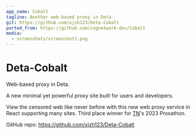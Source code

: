 ```yaml
---
app_name: Cobalt
tagline: Another web-based proxy in Deta
git: https://github.com/xjzh123/Deta-Cobalt
ported_from: https://github.com/cognetwork-dev/Cobalt
media:
  - screenshots/screenshot1.png
---
```


# Deta-Cobalt

Web-based proxy in Deta. 

A new minimal yet powerful proxy site built for users and developers.

View the censored web like never before with this new web proxy service in React supporting many sites. Third place winner for [TN](https://github.com/titaniumnetwork-dev)'s 2023 Proxathon.

GitHub repo: <https://github.com/xjzh123/Deta-Cobalt>
